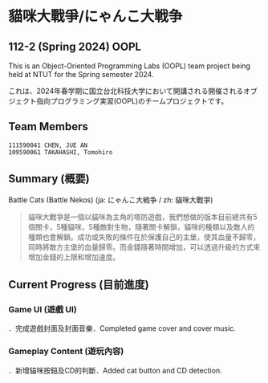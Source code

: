 # 貓咪大戰爭/にゃんこ大戦争
## 112-2 (Spring 2024) OOPL
This is an Object-Oriented Programming Labs (OOPL) team project being held at NTUT for the Spring semester 2024.

これは、2024年春学期に国立台北科技大学において開講される開催されるオブジェクト指向プログラミング実習(OOPL)のチームプロジェクトです。

## Team Members
```
111590041 CHEN, JUE AN 
109590061 TAKAHASHI, Tomohiro
```

## Summary (概要)
Battle Cats (Battle Nekos) (ja: にゃんこ大戦争 / zh: 貓咪大戰爭)



> 貓咪大戰爭是一個以貓咪為主角的塔防遊戲，我們想做的版本目前總共有5個關卡，5種貓咪，5種敵對生物，隨著關卡解鎖，貓咪的種類以及敵人的種類也會解鎖。成功或失敗的條件在於保護自己的主堡，使其血量不歸零，同時將敵方主堡的血量歸零。而金錢隨著時間增加，可以透過升級的方式來增加金錢的上限和增加速度。

## Current Progress (目前進度)

### Game UI (遊戲 UI)
．完成遊戲封面及封面音樂．Completed game cover and cover music.
### Gameplay Content (遊玩內容)
．新增貓咪按鈕及CD的判斷．Added cat button and CD detection.









